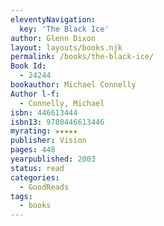 ```yaml
---
eleventyNavigation:
  key: 'The Black Ice'
author: Glenn Dixon
layout: layouts/books.njk
permalink: /books/the-black-ice/
Book Id:
  - 24244
bookauthor: Michael Connelly
Author l-f:
  - Connelly, Michael
isbn: 446613444
isbn13: 9780446613446
myrating: ★★★★★
publisher: Vision
pages: 448
yearpublished: 2003
status: read
categories:
  - GoodReads
tags:
  - books
---
```

